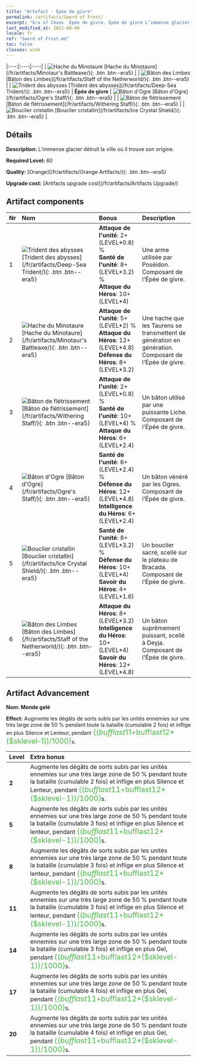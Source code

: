 ```yaml
---
title: "Artefact - Épée de givre"
permalink: /artifacts/Sword of Frost/
excerpt: "Era of Chaos  Épée de givre. Épée de givre L’immense glacier détruit la ville où il trouve son origine."
last_modified_at: 2021-08-04
locale: fr
ref: "Sword of Frost.md"
toc: false
classes: wide
---
```


  |:---:|:---:|:---:| 
  | ![Hache du Minotaure](/images/t/artifact_40432.png) [Hache du Minotaure](/fr/artifacts/Minotaur's Battleaxe/){: .btn .btn--era5} |   | ![Bâton des Limbes](/images/t/artifact_40436.png) [Bâton des Limbes](/fr/artifacts/Staff of the Netherworld/){: .btn .btn--era5} | 
  | ![Trident des abysses](/images/t/artifact_40431.png) [Trident des abysses](/fr/artifacts/Deep-Sea Trident/){: .btn .btn--era5} | **Épée de givre** | ![Bâton d'Ogre](/images/t/artifact_40434.png) [Bâton d'Ogre](/fr/artifacts/Ogre's Staff/){: .btn .btn--era5} | 
  | ![Bâton de flétrissement](/images/t/artifact_40433.png) [Bâton de flétrissement](/fr/artifacts/Withering Staff/){: .btn .btn--era5} |   | ![Bouclier cristallin](/images/t/artifact_40435.png) [Bouclier cristallin](/fr/artifacts/Ice Crystal Shield/){: .btn .btn--era5} | 


## Détails

 **Description:** L’immense glacier détruit la ville où il trouve son origine.

 **Required Level:** 60

 **Quality:** [Orange](/fr/artifacts/Orange Artifacts/){: .btn .btn--era5}

 **Upgrade cost:** [Artifacts upgrade cost](/fr/artifacts/Artifacts Upgrade/)



## Artifact components

  | Nr |    Nom    |   Bonus | Description | 
  |:---|:-----------|:--------|:------------| 
  | 1 | ![Trident des abysses](/images/t/artifact_40431.png) [Trident des abysses](/fr/artifacts/Deep-Sea Trident/){: .btn .btn--era5} | **Attaque de l'unité**: 2+(LEVEL\*0.8) %<br/>**Santé de l'unité**: 8+(LEVEL\*3.2) %<br/>**Attaque du Héros**: 10+(LEVEL\*4) | Une arme utilisée par Poséidon. Composant de l'Épée de givre. | 
  | 2 | ![Hache du Minotaure](/images/t/artifact_40432.png) [Hache du Minotaure](/fr/artifacts/Minotaur's Battleaxe/){: .btn .btn--era5} | **Attaque de l'unité**: 5+(LEVEL\*2) %<br/>**Attaque du Héros**: 12+(LEVEL\*4.8)<br/>**Défense du Héros**: 8+(LEVEL\*3.2) | Une hache que les Taurens se transmettent de génération en génération. Composant de l'Épée de givre. | 
  | 3 | ![Bâton de flétrissement](/images/t/artifact_40433.png) [Bâton de flétrissement](/fr/artifacts/Withering Staff/){: .btn .btn--era5} | **Attaque de l'unité**: 2+(LEVEL\*0.8) %<br/>**Santé de l'unité**: 10+(LEVEL\*4) %<br/>**Attaque du Héros**: 6+(LEVEL\*2.4) | Un bâton utilisé par une puissante Liche. Composant de l'Épée de givre. | 
  | 4 | ![Bâton d'Ogre](/images/t/artifact_40434.png) [Bâton d'Ogre](/fr/artifacts/Ogre's Staff/){: .btn .btn--era5} | **Santé de l'unité**: 6+(LEVEL\*2.4) %<br/>**Défense du Héros**: 12+(LEVEL\*4.8)<br/>**Intelligence du Héros**: 6+(LEVEL\*2.4) | Un bâton vénéré par les Ogres. Composant de l'Épée de givre. | 
  | 5 | ![Bouclier cristallin](/images/t/artifact_40435.png) [Bouclier cristallin](/fr/artifacts/Ice Crystal Shield/){: .btn .btn--era5} | **Santé de l'unité**: 8+(LEVEL\*3.2) %<br/>**Défense du Héros**: 10+(LEVEL\*4)<br/>**Savoir du Héros**: 4+(LEVEL\*1.6) | Un bouclier sacré, scellé sur le plateau de Bracada. Composant de l'Épée de givre. | 
  | 6 | ![Bâton des Limbes](/images/t/artifact_40436.png) [Bâton des Limbes](/fr/artifacts/Staff of the Netherworld/){: .btn .btn--era5} | **Attaque du Héros**: 8+(LEVEL\*3.2)<br/>**Intelligence du Héros**: 10+(LEVEL\*4)<br/>**Savoir du Héros**: 12+(LEVEL\*4.8) | Un bâton suprêmement puissant, scellé à Deyja. Composant de l'Épée de givre. | 


## Artifact Advancement

 **Nom: Monde gelé**

 **Effect:** Augmente les dégâts de sorts subis par les unités ennemies sur une très large zone de 50 % pendant toute la bataille (cumulable 2 fois) et inflige en plus Silence et Lenteur, pendant <span style="color: #48b946;font-size:20px">{($bufflast11+$bufflast12*($sklevel-1))/1000}</span>s.

  |  Level  |    Extra bonus  | 
  |:--------|:----------------| 
  | **2** | Augmente les dégâts de sorts subis par les unités ennemies sur une très large zone de 50 % pendant toute la bataille (cumulable 2 fois) et inflige en plus Silence et Lenteur, pendant <span style="color: #48b946;font-size:20px">{($bufflast11+$bufflast12*($sklevel-1))/1000}</span>s. | 
  | **5** | Augmente les dégâts de sorts subis par les unités ennemies sur une très large zone de 50 % pendant toute la bataille (cumulable 3 fois) et inflige en plus Silence et lenteur, pendant <span style="color: #48b946;font-size:20px">{($bufflast11+$bufflast12*($sklevel-1))/1000}</span>s. | 
  | **8** | Augmente les dégâts de sorts subis par les unités ennemies sur une très large zone de 50 % pendant toute la bataille (cumulable 3 fois) et inflige en plus Silence et lenteur, pendant <span style="color: #48b946;font-size:20px">{($bufflast11+$bufflast12*($sklevel-1))/1000}</span>s. | 
  | **11** | Augmente les dégâts de sorts subis par les unités ennemies sur une très large zone de 50 % pendant toute la bataille (cumulable 3 fois) et inflige en plus Silence et lenteur, pendant <span style="color: #48b946;font-size:20px">{($bufflast11+$bufflast12*($sklevel-1))/1000}</span>s. | 
  | **14** | Augmente les dégâts de sorts subis par les unités ennemies sur une très large zone de 50 % pendant toute la bataille (cumulable 3 fois) et inflige en plus Gel, pendant <span style="color: #48b946;font-size:20px">{($bufflast11+$bufflast12*($sklevel-1))/1000}</span>s. | 
  | **17** | Augmente les dégâts de sorts subis par les unités ennemies sur une très large zone de 50 % pendant toute la bataille (cumulable 4 fois) et inflige en plus Gel, pendant <span style="color: #48b946;font-size:20px">{($bufflast11+$bufflast12*($sklevel-1))/1000}</span>s. | 
  | **20** | Augmente les dégâts de sorts subis par les unités ennemies sur une très large zone de 50 % pendant toute la bataille (cumulable 4 fois) et inflige en plus Gel, pendant <span style="color: #48b946;font-size:20px">{($bufflast11+$bufflast12*($sklevel-1))/1000}</span>s. | 
